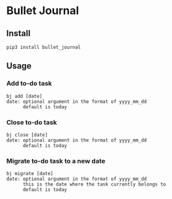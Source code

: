 # Bullet Journal

## Install

```
pip3 install bullet_journal
```

## Usage

### Add to-do task
```
bj add [date]
date: optional argument in the format of yyyy_mm_dd
      default is today
```

### Close to-do task
```
bj close [date]
date: optional argument in the format of yyyy_mm_dd
      default is today
```

### Migrate to-do task to a new date
```
bj migrate [date]
date: optional argument in the format of yyyy_mm_dd
      this is the date where the task currently belongs to
      default is today
```
